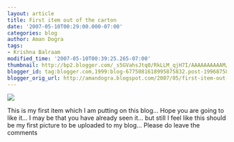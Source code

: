 ```yaml
---
layout: article
title: First item out of the carton
date: '2007-05-10T00:29:00.000-07:00'
categories: blog
author: Aman Dogra
tags:
- Krishna Balraam
modified_time: '2007-05-10T00:39:25.265-07:00'
thumbnail: http://bp2.blogger.com/_s5GVahsJtq0/RkLLM_qjH7I/AAAAAAAAAAM/gXrQNgio1cI/s72-c/KrishnaBalram.jpg
blogger_id: tag:blogger.com,1999:blog-6775081618995875832.post-1996875853081798674
blogger_orig_url: http://amandogra.blogspot.com/2007/05/first-item-out-of-carton.html
---
```


[![](http://bp2.blogger.com/_s5GVahsJtq0/RkLLM_qjH7I/AAAAAAAAAAM/gXrQNgio1cI/s320/KrishnaBalram.jpg)](http://bp2.blogger.com/_s5GVahsJtq0/RkLLM_qjH7I/AAAAAAAAAAM/gXrQNgio1cI/s1600-h/KrishnaBalram.jpg)

This is my first item which I am putting on this blog... Hope you are
going to like it... I may be that you have already seen it... but still
I feel like this should be my first picture to be uploaded to my blog...
Please do leave the comments
